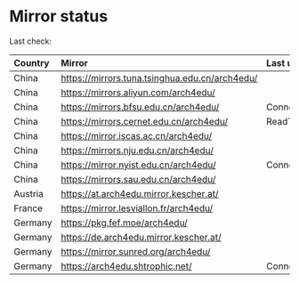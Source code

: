 <script src="./time.js"></script>
# Mirror status
Last check: <script type="text/javascript">localize(1753435872.087358);</script>

|Country|Mirror|Last update|
|:------|:-----|:----------|
|China|https://mirrors.tuna.tsinghua.edu.cn/arch4edu/|<script type="text/javascript">localize(1753426420);</script>|
|China|https://mirrors.aliyun.com/arch4edu/|<script type="text/javascript">localize(1753426420);</script>|
|China|https://mirrors.bfsu.edu.cn/arch4edu/|ConnectionError|
|China|https://mirrors.cernet.edu.cn/arch4edu/|ReadTimeout|
|China|https://mirror.iscas.ac.cn/arch4edu/|<script type="text/javascript">localize(1753426420);</script>|
|China|https://mirrors.nju.edu.cn/arch4edu/|<script type="text/javascript">localize(1753383048);</script>|
|China|https://mirror.nyist.edu.cn/arch4edu/|ConnectionError|
|China|https://mirrors.sau.edu.cn/arch4edu/|<script type="text/javascript">localize(1753340397);</script>|
|Austria|https://at.arch4edu.mirror.kescher.at/|<script type="text/javascript">localize(1753383048);</script>|
|France|https://mirror.lesviallon.fr/arch4edu/|<script type="text/javascript">localize(1753383048);</script>|
|Germany|https://pkg.fef.moe/arch4edu/|<script type="text/javascript">localize(1753383048);</script>|
|Germany|https://de.arch4edu.mirror.kescher.at/|<script type="text/javascript">localize(1753383048);</script>|
|Germany|https://mirror.sunred.org/arch4edu/|<script type="text/javascript">localize(1753383048);</script>|
|Germany|https://arch4edu.shtrophic.net/|ConnectionError|

<script src="./tablefilter/tablefilter.js"></script>
<script src="./table.js"></script>